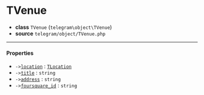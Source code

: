 # TVenue

- **class** `TVenue` (`telegram\object\TVenue`)
- **source** `telegram/object/TVenue.php`

---

#### Properties

- `->`[`location`](#prop-location) : [`TLocation`](classes/telegram/object/TLocation.md)
- `->`[`title`](#prop-title) : `string`
- `->`[`address`](#prop-address) : `string`
- `->`[`foursquare_id`](#prop-foursquare_id) : `string`